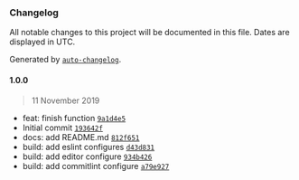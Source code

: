 ### Changelog

All notable changes to this project will be documented in this file. Dates are displayed in UTC.

Generated by [`auto-changelog`](https://github.com/CookPete/auto-changelog).

#### 1.0.0

> 11 November 2019

- feat: finish function [`9a1d4e5`](https://github.com/libook/pick-comments/commit/9a1d4e57e7da7c86295a211b8fe1d4069e14d93a)
- Initial commit [`193642f`](https://github.com/libook/pick-comments/commit/193642ffb0d79c052affd43ba1338ab940963345)
- docs: add README.md [`812f651`](https://github.com/libook/pick-comments/commit/812f651bc1e972b72ddabdcfe7b8a99a703bd8ab)
- build: add eslint configures [`d43d831`](https://github.com/libook/pick-comments/commit/d43d831de426d19feb1773d46549cbac0a487c48)
- build: add editor configure [`934b426`](https://github.com/libook/pick-comments/commit/934b426314621aaab8f0da3108d1dd8c2e110d56)
- build: add commitlint configure [`a79e927`](https://github.com/libook/pick-comments/commit/a79e9279e5df7388ffbc6a8a69dfca5787907c1a)
